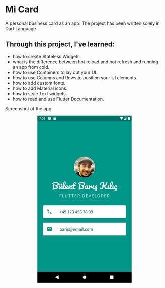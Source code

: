 # Mi Card
A personal business card as an app. The project has been written solely in Dart Language.

## Through this project, I've learned:
-	how to create Stateless Widgets.
-	what is the difference between hot reload and hot refresh and running an app from cold.
-	how to use Containers to lay out your UI.
-	how to use Columns and Rows to position your UI elements.
-	how to add custom fonts.
-	how to add Material icons.
-	how to style Text widgets.
-	how to read and use Flutter Documentation.

Screenshot of the app:

<p align="center"><img src="images/mi_card_1.png" width="300"></p>